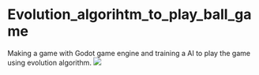 # Evolution_algorihtm_to_play_ball_game
Making a game with Godot game engine and training a AI to play the game using evolution algorithm.
![]("https://imgur.com/a/ZRMYVNt")

